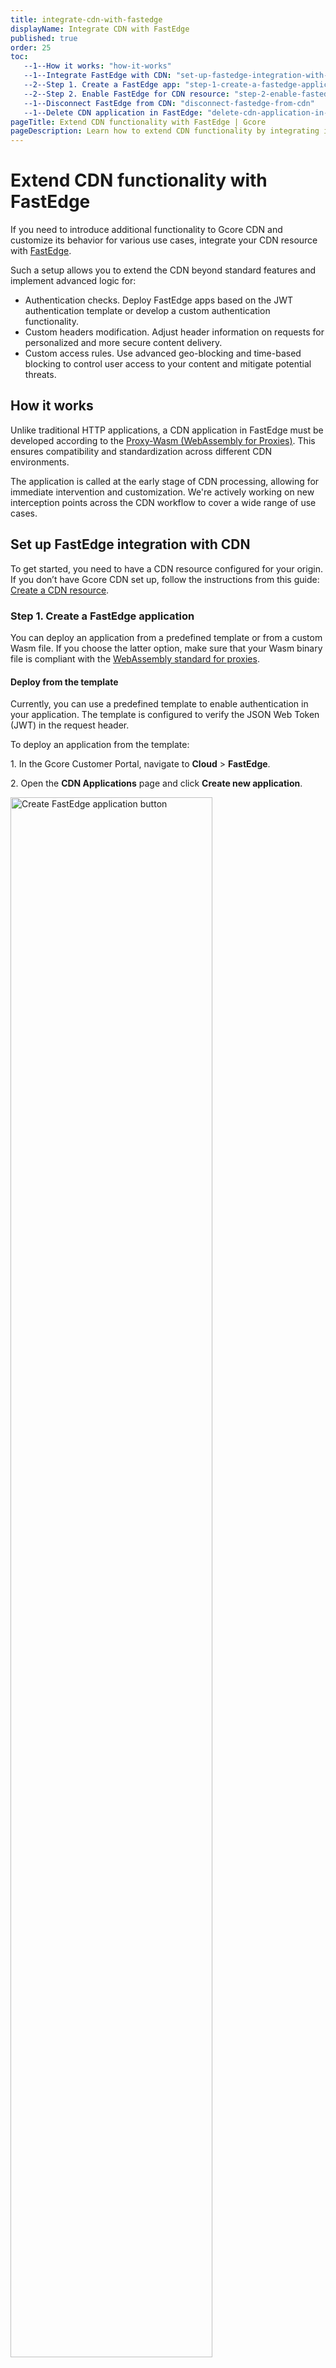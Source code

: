 ```yaml
---
title: integrate-cdn-with-fastedge
displayName: Integrate CDN with FastEdge
published: true
order: 25
toc:
   --1--How it works: "how-it-works"
   --1--Integrate FastEdge with CDN: "set-up-fastedge-integration-with-cdn"
   --2--Step 1. Create a FastEdge app: "step-1-create-a-fastedge-application"
   --2--Step 2. Enable FastEdge for CDN resource: "step-2-enable-fastedge-functions-for-your-cdn-resource"
   --1--Disconnect FastEdge from CDN: "disconnect-fastedge-from-cdn"
   --1--Delete CDN application in FastEdge: "delete-cdn-application-in-fastedge"               
pageTitle: Extend CDN functionality with FastEdge | Gcore
pageDescription: Learn how to extend CDN functionality by integrating it with FastEdge for advanced authentication, custom headers, and access rules.
---
```

# Extend CDN functionality with FastEdge 

If you need to introduce additional functionality to Gcore CDN and customize its behavior for various use cases, integrate your CDN resource with <a href="https://gcore.com/fastedge" target="_blank">FastEdge</a>.  

Such a setup allows you to extend the CDN beyond standard features and implement advanced logic for: 

* Authentication checks. Deploy FastEdge apps based on the JWT authentication template or develop a custom authentication functionality.  
* Custom headers modification. Adjust header information on requests for personalized and more secure content delivery.  
* Custom access rules. Use advanced geo-blocking and time-based blocking to control user access to your content and mitigate potential threats. 

## How it works 

Unlike traditional HTTP applications, a CDN application in FastEdge must be developed according to the <a href="https://github.com/proxy-wasm/spec" target="_blank">Proxy-Wasm (WebAssembly for Proxies)</a>. This ensures compatibility and standardization across different CDN environments. 

The application is called at the early stage of CDN processing, allowing for immediate intervention and customization. We're actively working on new interception points across the CDN workflow to cover a wide range of use cases. 

## Set up FastEdge integration with CDN

To get started, you need to have a CDN resource configured for your origin. If you don’t have Gcore CDN set up, follow the instructions from this guide: <a href="https://gcore.com/docs/cdn/getting-started/create-a-cdn-resource" target="_blank">Create a CDN resource</a>.   

### Step 1. Create a FastEdge application  

You can deploy an application from a predefined template or from a custom Wasm file. If you choose the latter option, make sure that your Wasm binary file is compliant with the <a href="https://github.com/proxy-wasm/spec" target="_blank">WebAssembly standard for proxies</a>. 

<tabset-element>

#### Deploy from the template 

Currently, you can use a predefined template to enable authentication in your application. The template is configured to verify the JSON Web Token (JWT) in the request header. 

To deploy an application from the template: 

1\. In the Gcore Customer Portal, navigate to **Cloud** > **FastEdge**. 

2\. Open the **CDN Applications** page and click **Create new application**.

<img src="https://assets.gcore.pro/docs/cdn/getting-started/integrate-cdn-with-fastedge/cdn-applications.png" alt="Create FastEdge application button" width="80%">  

3\. In the **Create from a template** section, choose **Validate JWT in Authorization header**. 

<img src="https://assets.gcore.pro/docs/cdn/getting-started/integrate-cdn-with-fastedge/validate-jwt.png" alt="Create from a template section with jwt validation template" width="80%">  

4\. Enter a name for your application and, optionally, update its description. 

5\. Add required environment variables—a token signing key that will be used for authentication checks.

<img src="https://assets.gcore.pro/docs/cdn/getting-started/integrate-cdn-with-fastedge/configure-jwt-template.png" alt="JWT template configuration menu" width="80%">  

6\. Click **Save and deploy**. 

Your application has been successfully deployed and can now be accessed through the CDN. If you need to adjust the configuration, click **Configure app**.  

<img src="https://assets.gcore.pro/docs/cdn/getting-started/integrate-cdn-with-fastedge/app-deployed-cdn.png" alt="A page with app deployment confirmation" width="80%"> 

#### Deploy a custom CDN application 

If you want to deploy a FastEdge app from your own binary, check the examples of custom implementation in our repository: <a href="https://github.com/G-Core/FastEdge-examples" target="_blank">FastEdge app examples</a>. 

To deploy a FastEdge application from your own binary:

1\. In the Gcore Customer Portal, navigate to **Cloud** > **FastEdge**. 

2\. Open the **CDN Applications** page and click **Create new application**.

<img src="https://assets.gcore.pro/docs/cdn/getting-started/integrate-cdn-with-fastedge/cdn-applications.png" alt="Create FastEdge application button" width="80%">  

3\. Click **Upload binary**.

<img src="https://assets.gcore.pro/docs/cdn/getting-started/integrate-cdn-with-fastedge/create-custom-app.png" alt="Create custom application section" width="80%">  

4\. Choose your custom binary file. 

5\. Enter a name for your application and, optionally, add a description. 

6\. Add required environment variables that will be used for authentication checks. Enter the data as key-value pairs.

<img src="https://assets.gcore.pro/docs/cdn/getting-started/integrate-cdn-with-fastedge/configure-custom-binary.png" alt="Custom app configuration menu" width="80%"> 

7\. Click **Save and deploy**. 

Your application has been successfully deployed and can now be accessed through the CDN. If you need to adjust the configuration, click **Configure app**. 

<img src="https://assets.gcore.pro/docs/cdn/getting-started/integrate-cdn-with-fastedge/app-deployed-cdn-custom.png" alt="A page with app deployment confirmation" width="80%"> 

</tabset-element>

### Step 2. Enable FastEdge functions for your CDN resource 

You can enable the configured Wasm functionality either to the whole CDN resource or just to some URLs.  

<alert-element type="info" title="Info">
 
When integrating your app with CDN, note that the **Interrupt request processing in case of error** checkbox is enabled by default. This ensures that any errors on the FastEdge side will be returned to the browser with the relevant response code.  

If you disable the checkbox, CDN will ignore the error and pass requests directly to the origin. For security considerations, we recommend keeping this checkbox active. 
 
</alert-element>

<tabset-element>

#### For the whole CDN resource  

1\. In the Gcore Customer Portal, navigate to **CDN**. 

2\. Find the resource you want to integrate with FastEdge and open the resource settings.

<img src="https://assets.gcore.pro/docs/cdn/getting-started/integrate-cdn-with-fastedge/cdn-resource-three-dot-icon.png" alt="CDN resources page with resource settings context menu" width="80%"> 

3\. Scroll the page down to the **FastEdge apps** section and enable the toggle **On request headers**. 

Currently, we support only one event - **On request headers**, which can be used for authentication and request header manipulation before calling the origin.  

<img src="https://assets.gcore.pro/docs/cdn/getting-started/integrate-cdn-with-fastedge/enable-fastedge-cdn-settings.png" alt="FastEdge apps section in CDN resource settings" width="80%"> 

4\. Choose your application from the dropdown. 

5\. (Optional) **Select the Interrupt request processing in case of error** checkbox.

6\. Click **Save**. 

#### For specific URL paths

You can set up a function within your uploaded FastEdge application to manage incoming request headers only for specific URLs. For example, protect some parts of your content with a JWT token, and keep the other URLs unaffected.  

To enable the function for specific URLs: 

1\. In the Gcore Customer Portal, navigate to **CDN**. 

2\. Find the resource you want to integrate with FastEdge and open the resource settings. 

3\. Click **Rules** > **Create rule**.

<img src="https://assets.gcore.pro/docs/cdn/getting-started/integrate-cdn-with-fastedge/cdn-settings-rules-section.png" alt="CDN resource settings with open Rules tab" width="80%"> 

4\. Click **Create blank rule**.  

5\. Give your rule a name. 

6\. In the **Match criteria** section, specify the content that will be affected by the function configured in your FastEdge application. 

7\. In the **Options** section, click **Add option**. 

8\. In the options dialog, find the **FastEdge apps** section and select **On request headers**. 

<img src="https://assets.gcore.pro/docs/cdn/getting-started/integrate-cdn-with-fastedge/rule-options-fastedge-app.png" alt="FastEdge apps section in rule options dialog" width="80%"> 

9\. Close the dialog and make sure that the **Enable on request headers** toggle is active. 

10\. Choose your FastEdge application. 

11\. (Optional) **Select the Interrupt request processing in case of error** checkbox.

<img src="https://assets.gcore.pro/docs/cdn/getting-started/integrate-cdn-with-fastedge/rule-options-fastedge-app-enable.png" alt="Enable FastEdge apps section in rule options dialog" width="80%"> 

12\. Click **Create rule**. 

</tabset-element>

## Disconnect FastEdge from CDN 

If you no longer need to use the functionality configured in your FastEdge application, you can disable the FastEdge functions for your CDN resource. 

The steps will slightly differ based on whether you choose to remove FastEdge from the whole CDN resource or just specific URLs. 

1\. In the Gcore Customer Portal, navigate to **CDN**.

2\. Find the resource integrated with FastEdge and open the resource settings.

<img src="https://assets.gcore.pro/docs/cdn/getting-started/integrate-cdn-with-fastedge/cdn-resource-three-dot-icon.png" alt="CDN resources page with resource settings context menu" width="80%"> 

3\. If you enabled FastEdge for the whole resource, disable the toggle **On request headers**. If you enabled Fast Edge just for particular paths, open the **Rules** page and 	disable the toggle for the required rule. 

4\. Click **Save changes**. 

You’ve successfully disconnected your CDN resource from FastEdge. 

## Delete CDN application in FastEdge 

<alert-element type="info" title="Info">
 
You can’t delete a Fastedge application that is enabled for a CDN resource. To remove the application, disconnect it from the CDN resource first.
 
</alert-element>

To delete an application: 

1\. In the Gcore Customer Portal, navigate to **Cloud** > **FastEdge**. 

2\. Open the **CDN Applications** page and click the three-dot icon next to the application that you want to remove.

<img src="https://assets.gcore.pro/docs/cdn/getting-started/integrate-cdn-with-fastedge/remove-app-fstedge.png" alt="FastEdge app settings with delete button" width="80%"> 

3\. Click **Delete**.  

4\. Confirm your action by clicking **Yes, delete**.

<img src="https://assets.gcore.pro/docs/cdn/getting-started/integrate-cdn-with-fastedge/confirm-deletion.png" alt="Confirm app deletion dialog" width="80%"> 

You’ve successfully removed your CDN application from Gcore FastEdge. 
